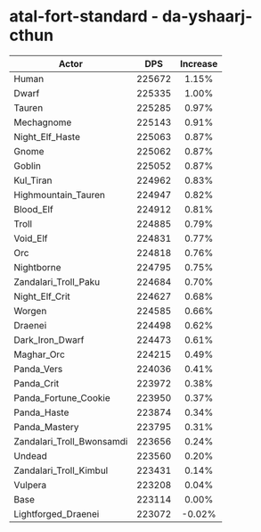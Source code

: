 # atal-fort-standard - da-yshaarj-cthun
| Actor | DPS | Increase |
|---|:---:|:---:|
|Human|225672|1.15%|
|Dwarf|225335|1.00%|
|Tauren|225285|0.97%|
|Mechagnome|225143|0.91%|
|Night_Elf_Haste|225063|0.87%|
|Gnome|225062|0.87%|
|Goblin|225052|0.87%|
|Kul_Tiran|224962|0.83%|
|Highmountain_Tauren|224947|0.82%|
|Blood_Elf|224912|0.81%|
|Troll|224885|0.79%|
|Void_Elf|224831|0.77%|
|Orc|224818|0.76%|
|Nightborne|224795|0.75%|
|Zandalari_Troll_Paku|224684|0.70%|
|Night_Elf_Crit|224627|0.68%|
|Worgen|224585|0.66%|
|Draenei|224498|0.62%|
|Dark_Iron_Dwarf|224473|0.61%|
|Maghar_Orc|224215|0.49%|
|Panda_Vers|224036|0.41%|
|Panda_Crit|223972|0.38%|
|Panda_Fortune_Cookie|223950|0.37%|
|Panda_Haste|223874|0.34%|
|Panda_Mastery|223795|0.31%|
|Zandalari_Troll_Bwonsamdi|223656|0.24%|
|Undead|223560|0.20%|
|Zandalari_Troll_Kimbul|223431|0.14%|
|Vulpera|223208|0.04%|
|Base|223114|0.00%|
|Lightforged_Draenei|223072|-0.02%|
